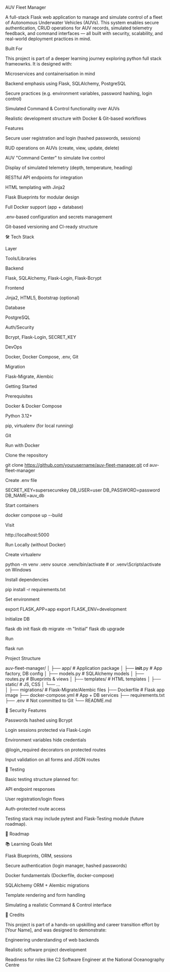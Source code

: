 AUV Fleet Manager

A full-stack Flask web application to manage and simulate control of a fleet of Autonomous Underwater Vehicles (AUVs). This system enables secure authentication, CRUD operations for AUV records, simulated telemetry feedback, and command interfaces — all built with security, scalability, and real-world deployment practices in mind.

Built For

This project is part of a deeper learning journey exploring python full stack frameowrks. It is designed with:

Microservices and containerisation in mind

Backend emphasis using Flask, SQLAlchemy, PostgreSQL

Secure practices (e.g. environment variables, password hashing, login control)

Simulated Command & Control functionality over AUVs

Realistic development structure with Docker & Git-based workflows

Features

Secure user registration and login (hashed passwords, sessions)

RUD operations on AUVs (create, view, update, delete)

AUV "Command Center" to simulate live control

Display of simulated telemetry (depth, temperature, heading)

RESTful API endpoints for integration

HTML templating with Jinja2

Flask Blueprints for modular design

Full Docker support (app + database)

.env-based configuration and secrets management

Git-based versioning and CI-ready structure

🛠 Tech Stack

Layer

Tools/Libraries

Backend

Flask, SQLAlchemy, Flask-Login, Flask-Bcrypt

Frontend

Jinja2, HTML5, Bootstrap (optional)

Database

PostgreSQL

Auth/Security

Bcrypt, Flask-Login, SECRET_KEY

DevOps

Docker, Docker Compose, .env, Git

Migration

Flask-Migrate, Alembic

Getting Started

Prerequisites

Docker & Docker Compose

Python 3.12+

pip, virtualenv (for local running)

Git

Run with Docker

Clone the repository

git clone https://github.com/yourusername/auv-fleet-manager.git
cd auv-fleet-manager

Create .env file

SECRET_KEY=supersecurekey
DB_USER=user
DB_PASSWORD=password
DB_NAME=auv_db

Start containers

docker compose up --build

Visit

http://localhost:5000

Run Locally (without Docker)

Create virtualenv

python -m venv .venv
source .venv/bin/activate  # or .venv\Scripts\activate on Windows

Install dependencies

pip install -r requirements.txt

Set environment

export FLASK_APP=app
export FLASK_ENV=development

Initialize DB

flask db init
flask db migrate -m "Initial"
flask db upgrade

Run

flask run

Project Structure

auv-fleet-manager/
│
├── app/                        # Application package
│   ├── __init__.py             # App factory, DB config
│   ├── models.py               # SQLAlchemy models
│   ├── routes.py               # Blueprints & views
│   ├── templates/              # HTML templates
│   ├── static/                 # JS, CSS
│   └── ...                     
│
├── migrations/                 # Flask-Migrate/Alembic files
├── Dockerfile                  # Flask app image
├── docker-compose.yml          # App + DB services
├── requirements.txt
├── .env                        # Not committed to Git
└── README.md

🔐 Security Features

Passwords hashed using Bcrypt

Login sessions protected via Flask-Login

Environment variables hide credentials

@login_required decorators on protected routes

Input validation on all forms and JSON routes

🧪 Testing

Basic testing structure planned for:

API endpoint responses

User registration/login flows

Auth-protected route access

Testing stack may include pytest and Flask-Testing module (future roadmap).

🌟 Roadmap



📚 Learning Goals Met

Flask Blueprints, ORM, sessions

Secure authentication (login manager, hashed passwords)

Docker fundamentals (Dockerfile, docker-compose)

SQLAlchemy ORM + Alembic migrations

Template rendering and form handling

Simulating a realistic Command & Control interface

🏁 Credits

This project is part of a hands-on upskilling and career transition effort by [Your Name], and was designed to demonstrate:

Engineering understanding of web backends

Realistic software project development

Readiness for roles like C2 Software Engineer at the National Oceanography Centre
